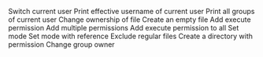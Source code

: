 Switch current user 
Print effective username of current user
Print all groups of current user
Change ownership of file
Create an empty file
Add execute permission
Add multiple permissions
Add execute permission to all
Set mode
Set mode with reference
Exclude regular files
Create a directory with permission
Change group owner 
